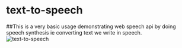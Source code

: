 # text-to-speech
##This is a very basic usage demonstrating web speech api by doing speech synthesis ie converting text we write in speech.
<br />
![text-to-speech]('https://addons.cdn.mozilla.net/user-media/previews/full/219/219717.png?modified=1581239941')

